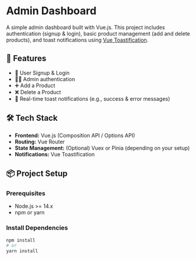 # Admin Dashboard

A simple admin dashboard built with Vue.js. This project includes authentication (signup & login), basic product management (add and delete products), and toast notifications using [Vue Toastification](https://github.com/Maronato/vue-toastification).

## 🚀 Features

- 🔐 User Signup & Login
- 🧑‍💼 Admin authentication
- ➕ Add a Product
- ❌ Delete a Product
- 🔔 Real-time toast notifications (e.g., success & error messages)

## 🛠 Tech Stack

- **Frontend:** Vue.js (Composition API / Options API)
- **Routing:** Vue Router
- **State Management:** (Optional) Vuex or Pinia (depending on your setup)
- **Notifications:** Vue Toastification

## 📦 Project Setup

### Prerequisites

- Node.js >= 14.x
- npm or yarn

### Install Dependencies

```bash
npm install
# or
yarn install
